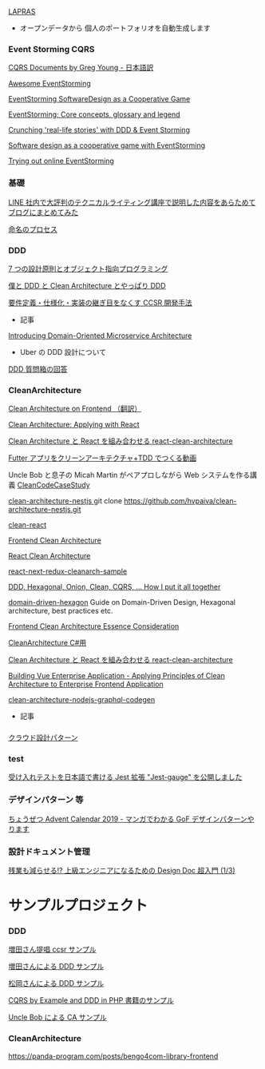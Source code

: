 [ ]()
[ ]()
[ ]()
[ ]()
[ ]()
[ ]()
[ ]()
[ ]()
[ ]()
[ ]()
[ ]()
[ ]()
[ ]()
[ ]()
[ ]()
[ ]()
[ ]()
[ ]()
[ ]()
[ ]()
[ ]()
[ ]()
[ ]()
[ ]()
[ ]()
[ ]()
[ ]()
[ LAPRAS ](https://lapras.com)

- オープンデータから 個人のポートフォリオを自動生成します

### Event Storming CQRS

[ CQRS Documents by Greg Young - 日本語訳 ](http://www.minato.tv/cqrs/cqrs_documents_jp.pdf)

[ Awesome EventStorming ](https://github.com/mariuszgil/awesome-eventstorming)

[ EventStorming SoftwareDesign as a Cooperative Game ](https://speakerdeck.com/98lerr/eventstorming-softwaredesign-as-a-cooperative-game)

[ EventStorming; Core concepts, glossary and legend ](https://baasie.com/2020/07/16/eventstorming-core-concepts-glossary-and-legend/)

[ Crunching 'real-life stories' with DDD & Event Storming ](https://www.youtube.com/watch?v=WvkBKvMnyuc)

[ Software design as a cooperative game with EventStorming ](https://www.slideshare.net/mobile/ziobrando/software-design-as-a-cooperative-game-with-eventstorming)

[ Trying out online EventStorming ](https://www.youtube.com/watch?v=CbPEibNUe0s)

### 基礎

[ LINE 社内で大評判のテクニカルライティング講座で説明した内容をあらためてブログにまとめてみた ](https://engineering.linecorp.com/ja/blog/line-technical-writing-course/)

[ 命名のプロセス ](https://scrapbox.io/kawasima/%E5%91%BD%E5%90%8D%E3%81%AE%E3%83%97%E3%83%AD%E3%82%BB%E3%82%B9)

[ ]()
[ ]()
[ ]()
[ ]()
[ ]()
[ ]()
[ ]()
[ ]()

### DDD

[ 7 つの設計原則とオブジェクト指向プログラミング ](https://masuda220.hatenablog.com/entry/2020/06/26/182317)

[ 僕と DDD と Clean Architecture とやっぱり DDD ](https://kenfdev.hateblo.jp/entry/2019/07/31/234520)

[ 要件定義・仕様化・実装の継ぎ目をなくす CCSR 開発手法 ](https://masuda220.hatenablog.com/entry/2020/05/27/103750)

[ ]()
[ ]()
[ ]()
[ ]()
[ ]()
[ ]()
[ ]()
[ ]()

- 記事

[ Introducing Domain-Oriented Microservice Architecture ](https://eng.uber.com/microservice-architecture/)

- Uber の DDD 設計について

[ DDD 質問箱の回答 ](https://github.com/little-hands/ddd-q-and-a)

### CleanArchitecture

[Clean Architecture on Frontend （翻訳） ](https://qiita.com/70ki8suda/items/7b720217c9b1b4855e99)

[ Clean Architecture: Applying with React](https://dev.to/rubemfsv/clean-architecture-applying-with-react-40h6)

[ Clean Architecture と React を組み合わせる ](https://hfuji.hatenablog.jp/entry/2019/01/14/195636)
[ react-clean-architecture ](https://github.com/eduardomoroni/react-clean-architecture)

[ Futter アプリをクリーンアーキテクチャ+TDD でつくる動画 ](https://www.youtube.com/watch?v=KjE2IDphA_U&feature=youtu.be)

Uncle Bob と息子の Micah Martin がペアプロしながら Web システムを作る講義
[ CleanCodeCaseStudy ](https://github.com/cleancoders/CleanCodeCaseStudy)

[ clean-architecture-nestjs ](https://github.com/hvpaiva/clean-architecture-nestjs)
git clone https://github.com/hvpaiva/clean-architecture-nestjs.git

[clean-react](https://github.com/kajirikajiri/clean-react)

[Frontend Clean Architecture](https://github.com/bespoyasov/frontend-clean-architecture)

[React Clean Architecture](https://kpiteng.medium.com/react-clean-architecture-e4144a0788b6)

[ react-next-redux-cleanarch-sample ](https://github.com/makoto-engineer/react-next-redux-cleanarch-sample)

[ DDD, Hexagonal, Onion, Clean, CQRS, … How I put it all together ](https://herbertograca.com/2017/11/16/explicit-architecture-01-ddd-hexagonal-onion-clean-cqrs-how-i-put-it-all-together/)

[domain-driven-hexagon](https://github.com/Sairyss/domain-driven-hexagon)
Guide on Domain-Driven Design, Hexagonal architecture, best practices etc.

[ Frontend Clean Architecture Essence Consideration ](https://github.com/uruha/frontend-clean-architecture-essence-consideration)

[ CleanArchitecture C#用 ](https://github.com/ardalis/cleanarchitecture)

[ Clean Architecture と React を組み合わせる ](https://hfuji.hatenablog.jp/entry/2019/01/14/195636)
[ react-clean-architecture ](https://github.com/eduardomoroni/react-clean-architecture)

[ Building Vue Enterprise Application - Applying Principles of Clean Architecture to Enterprise Frontend Application ](https://github.com/soloschenko-grigoriy/vue-vuex-ts)

[ clean-architecture-nodejs-graphql-codegen ](https://github.com/suzukalight/clean-architecture-nodejs-graphql-codegen)
[ ]()
[ ]()
[ ]()
[ ]()
[ ]()
[ ]()
[ ]()

- 記事

###

[ クラウド設計パターン ](https://docs.microsoft.com/ja-jp/azure/architecture/patterns/)

### test

[ 受け入れテストを日本語で書ける Jest 拡張 "Jest-gauge" を公開しました ](https://zenn.dev/tnzk/articles/27b72f6b7ce982)

### デザインパターン 等

[ ちょうぜつ Advent Calendar 2019 - マンガでわかる GoF デザインパターンやります ](https://qiita.com/advent-calendar/2019/memory-chan)

### 設計ドキュメント管理

[ 残業も減らせる!? 上級エンジニアになるための Design Doc 超入門 (1/3) ](https://www.atmarkit.co.jp/ait/articles/1606/21/news016.html)

# サンプルプロジェクト

### DDD

[ 増田さん提唱 ccsr サンプル ](https://github.com/system-sekkei/ccsr-object-mapping)

[ 増田さんによる DDD サンプル ](https://github.com/system-sekkei/isolating-the-domain)

[ 松岡さんによる DDD サンプル ](https://github.com/little-hands/ddd-examples)

[ CQRS by Example and DDD in PHP 書籍のサンプル ](https://github.com/dddshelf)

[ Uncle Bob による CA サンプル](https://github.com/cleancoders/CleanCodeCaseStudy)
[ ]()
[ ]()
[ ]()
[ ]()
[ ]()
[ ]()

### CleanArchitecture

https://panda-program.com/posts/bengo4com-library-frontend

[ ]()
[ ]()
[ ]()
[ ]()
[ ]()
[ ]()
[ ]()
